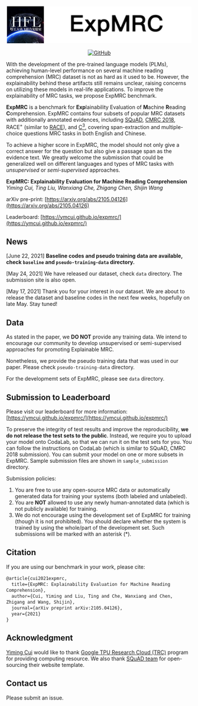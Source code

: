 <p align="center">
    <br>
    <img src="./banner.png" width="500"/>
    <br>
</p>
<p align="center">
    <a href="https://github.com/ymcui/expmrc/blob/master/LICENSE">
        <img alt="GitHub" src="https://img.shields.io/github/license/ymcui/expmrc.svg?color=blue&style=flat-square">
    </a>
</p>

With the development of the pre-trained language models (PLMs), achieving human-level performance on several machine reading comprehension (MRC) dataset is not as hard as it used to be. However, the explainability behind these artifacts still remains unclear, raising concerns on utilizing these models in real-life applications. To improve the explainability of MRC tasks, we propose ExpMRC benchmark. 

**ExpMRC** is a benchmark for **Exp**lainability Evaluation of **M**achine **R**eading **C**omprehension. ExpMRC contains four subsets of popular MRC datasets with additionally annotated evidences, including [SQuAD](https://www.aclweb.org/anthology/D16-1264/), [CMRC 2018](https://www.aclweb.org/anthology/D19-1600/), RACE<sup>+</sup> (similar to [RACE](https://www.aclweb.org/anthology/D17-1082/)), and [C<sup>3</sup>](https://www.aclweb.org/anthology/2020.tacl-1.10/), covering span-extraction and multiple-choice questions MRC tasks in both English and Chinese. 

To achieve a higher score in ExpMRC, the model should not only give a correct answer for the question but also give a passage span as the evidence text. We greatly welcome the submission that could be generalized well on different languages and types of MRC tasks with *unsupervised* or *semi-supervised* approaches.

**ExpMRC: Explainability Evaluation for Machine Reading Comprehension**  
*Yiming Cui, Ting Liu, Wanxiang Che, Zhigang Chen, Shijin Wang*

arXiv pre-print: [https://arxiv.org/abs/2105.04126](https://arxiv.org/abs/2105.04126)

Leaderboard: [https://ymcui.github.io/expmrc/](https://ymcui.github.io/expmrc/)

## News

[June 22, 2021] **Baseline codes and pseudo training data are available, check `baseline` and `pseudo-training-data` directory.**

[May 24, 2021] We have released our dataset, check `data` directory. The submission site is also open.

[May 17, 2021] Thank you for your interest in our dataset. We are about to release the dataset and baseline codes in the next few weeks, hopefully on late May. Stay tuned!


## Data

As stated in the paper, we **DO NOT** provide any training data. We intend to encourage our community to develop unsupervised or semi-supervised approaches for promoting Explainable MRC. 

Nonetheless, we provide the pseudo training data that was used in our paper. Please check `pseudo-training-data` directory.

For the developmemt sets of ExpMRC, please see `data` directory. 


## Submission to Leaderboard

Please visit our leaderboard for more information: [https://ymcui.github.io/expmrc/](https://ymcui.github.io/expmrc/)

To preserve the integrity of test results and improve the reproducibility, **we do not release the test sets to the public**. Instead, we require you to upload your model onto CodaLab, so that we can run it on the test sets for you. You can follow the instructions on CodaLab (which is similar to SQuAD, CMRC 2018 submission). You can submit your model on one or more subsets in ExpMRC.  Sample submission files are shown in `sample_submission` directory.

Submission policies:
1. You are free to use any open-source MRC data or automatically generated data for training your systems (both labeled and unlabeled).
2. You are **NOT** allowed to use any newly human-annotated data (which is not publicly available) for training.
3. We do not encourage using the development set of ExpMRC for training (though it is not prohibited). You should declare whether the system is trained by using the whole/part of the development set. Such submissions will be marked with an asterisk (*).


## Citation

If you are using our benchmark in your work, please cite:

```
@article{cui2021expmrc,
  title={ExpMRC: Explainability Evaluation for Machine Reading Comprehension},
  author={Cui, Yiming and Liu, Ting and Che, Wanxiang and Chen, Zhigang and Wang, Shijin},
  journal={arXiv preprint arXiv:2105.04126},
  year={2021}
}
```


## Acknowledgment

[Yiming Cui](https://ymcui.com) would like to thank [Google TPU Research Cloud (TRC)](https://g.co/tfrc) program for providing computing resource.
We also thank [SQuAD team](https://rajpurkar.github.io/SQuAD-explorer/) for open-sourcing their website template.


## Contact us

Please submit an issue.